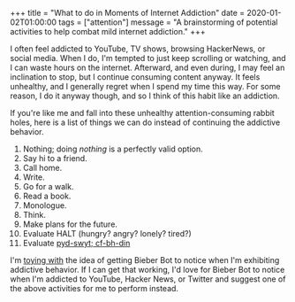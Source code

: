 +++
title = "What to do in Moments of Internet Addiction"
date = 2020-01-02T01:00:00
tags = ["attention"]
message = "A brainstorming of potential activities to help combat mild internet addiction."
+++

I often feel addicted to YouTube, TV shows, browsing HackerNews, or social media.
When I do, I'm tempted to just keep scrolling or watching, and I can waste hours on the internet.
Afterward, and even during, I may feel an inclination to stop, but I continue consuming content anyway.
It feels unhealthy, and I generally regret when I spend my time this way.
For some reason, I do it anyway though, and so I think of this habit like an addiction.

If you're like me and fall into these unhealthy attention-consuming rabbit holes, here is a list of things we can do instead of continuing the addictive behavior.

1. Nothing; doing _nothing_ is a perfectly valid option.
2. Say hi to a friend.
3. Call home.
4. Write.
5. Go for a walk.
6. Read a book.
7. Monologue.
8. Think.
9. Make plans for the future.
10. Evaluate HALT (hungry? angry? lonely? tired?)
11. Evaluate [pyd-swyt; cf-bh-din](/snippets/2020-01-02-pyd-swyt-cf-bh-din)

I'm [toying with](/snippets/2019-12-30-analyzing-my-browser-history) the idea of getting Bieber Bot to notice when I'm exhibiting addictive behavior. If I can get that working, I'd love for Bieber Bot to notice when I'm addicted to YouTube, Hacker News, or Twitter and suggest one of the above activities for me to perform instead.
